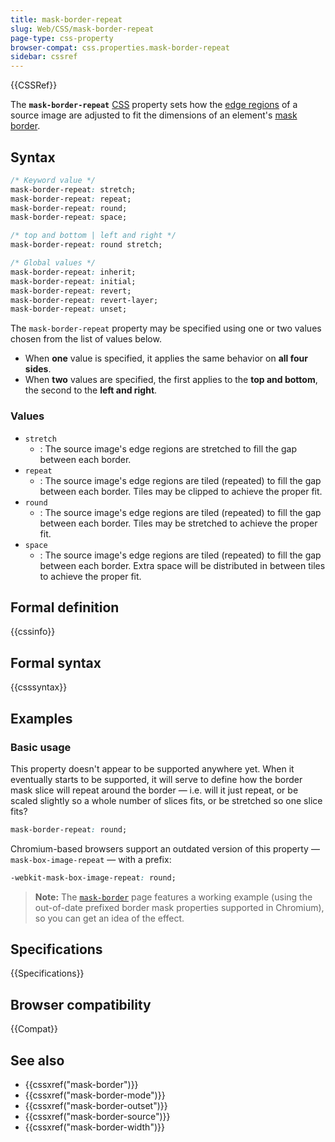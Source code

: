 ```yaml
---
title: mask-border-repeat
slug: Web/CSS/mask-border-repeat
page-type: css-property
browser-compat: css.properties.mask-border-repeat
sidebar: cssref
---
```


{{CSSRef}}

The **`mask-border-repeat`** [CSS](/en-US/docs/Web/CSS) property sets how the [edge regions](/en-US/docs/Web/CSS/border-image-slice#edge-regions) of a source image are adjusted to fit the dimensions of an element's [mask border](/en-US/docs/Web/CSS/mask-border).

## Syntax

```css
/* Keyword value */
mask-border-repeat: stretch;
mask-border-repeat: repeat;
mask-border-repeat: round;
mask-border-repeat: space;

/* top and bottom | left and right */
mask-border-repeat: round stretch;

/* Global values */
mask-border-repeat: inherit;
mask-border-repeat: initial;
mask-border-repeat: revert;
mask-border-repeat: revert-layer;
mask-border-repeat: unset;
```

The `mask-border-repeat` property may be specified using one or two values chosen from the list of values below.

- When **one** value is specified, it applies the same behavior on **all four sides**.
- When **two** values are specified, the first applies to the **top and bottom**, the second to the **left and right**.

### Values

- `stretch`
  - : The source image's edge regions are stretched to fill the gap between each border.
- `repeat`
  - : The source image's edge regions are tiled (repeated) to fill the gap between each border. Tiles may be clipped to achieve the proper fit.
- `round`
  - : The source image's edge regions are tiled (repeated) to fill the gap between each border. Tiles may be stretched to achieve the proper fit.
- `space`
  - : The source image's edge regions are tiled (repeated) to fill the gap between each border. Extra space will be distributed in between tiles to achieve the proper fit.

## Formal definition

{{cssinfo}}

## Formal syntax

{{csssyntax}}

## Examples

### Basic usage

This property doesn't appear to be supported anywhere yet. When it eventually starts to be supported, it will serve to define how the border mask slice will repeat around the border — i.e. will it just repeat, or be scaled slightly so a whole number of slices fits, or be stretched so one slice fits?

```css
mask-border-repeat: round;
```

Chromium-based browsers support an outdated version of this property — `mask-box-image-repeat` — with a prefix:

```css
-webkit-mask-box-image-repeat: round;
```

> **Note:** The [`mask-border`](/en-US/docs/Web/CSS/mask-border) page features a working example (using the out-of-date prefixed border mask properties supported in Chromium), so you can get an idea of the effect.

## Specifications

{{Specifications}}

## Browser compatibility

{{Compat}}

## See also

- {{cssxref("mask-border")}}
- {{cssxref("mask-border-mode")}}
- {{cssxref("mask-border-outset")}}
- {{cssxref("mask-border-source")}}
- {{cssxref("mask-border-width")}}
